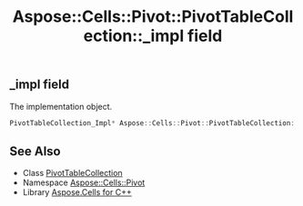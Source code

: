 ﻿---
title: Aspose::Cells::Pivot::PivotTableCollection::_impl field
linktitle: _impl
second_title: Aspose.Cells for C++ API Reference
description: 'Aspose::Cells::Pivot::PivotTableCollection::_impl field. The implementation object in C++.'
type: docs
weight: 1300
url: /cpp/aspose.cells.pivot/pivottablecollection/_impl/
---
## _impl field


The implementation object.

```cpp
PivotTableCollection_Impl* Aspose::Cells::Pivot::PivotTableCollection::_impl
```

## See Also

* Class [PivotTableCollection](../)
* Namespace [Aspose::Cells::Pivot](../../)
* Library [Aspose.Cells for C++](../../../)
